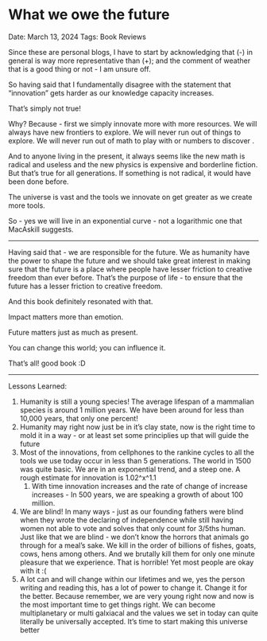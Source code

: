 # What we owe the future

Date: March 13, 2024
Tags: Book Reviews

Since these are personal blogs, I have to start by acknowledging that (-) in general is way more representative than (+); and the comment of weather that is a good thing or not - I am unsure off. 

So having said that I fundamentally disagree with the statement that “innovation” gets harder as our knowledge capacity increases. 

That’s simply not true!

Why? Because - first we simply innovate more with more resources. We will always have new frontiers to explore. We will never run out of things to explore. We will never run out of math to play with or numbers to discover .

And to anyone living in the present, it always seems like the new math is radical and useless and the new physics is expensive and borderline fiction. But that’s true for all generations. If something is not radical, it would have been done before. 

The universe is vast and the tools we innovate on get greater as we create more tools.

So - yes we will live in an exponential curve - not a logarithmic one that MacAskill suggests.

---

Having said that - we are responsible for the future. We as humanity have the power to shape the future and we should take great interest in making sure that the future is a place where people have lesser friction to creative freedom than ever before. That’s the purpose of life - to ensure that the future has a lesser friction to creative freedom. 

And this book definitely resonated with that. 

Impact matters more than emotion. 

Future matters just as much as present.

You can change this world; you can influence it. 

That’s all! good book :D

---

Lessons Learned:

1. Humanity is still a young species! The average lifespan of a mammalian species is around 1 million years. We have been around for less than 10,000 years, that only one percent!
2. Humanity may right now just be in it’s clay state, now is the right time to mold it in a way - or at least set some principlies up that will guide the future
3. Most of the innovations, from cellphones to the rankine cycles to all the tools we use today occur in less than 5 generations. The world in 1500 was quite basic. We are in an exponential trend, and a steep one. A rough estimate for innovation is 1.02^x^1.1
    1. With time innovation increases and the rate of change of increase increases - In 500 years, we are speaking a growth of about 100 million. 
4. We are blind! In many ways - just as our founding fathers were blind when they wrote the declaring of independence while still having women not able to vote and solves that only count for 3/5ths human. Just like that we are blind - we don’t know the horrors that animals go through for a meal’s sake. We kill in the order of billions of fishes, goats, cows, hens among others. And we brutally kill them for only one minute pleasure that we experience. That is horrible! Yet most people are okay with it :( 
5. A lot can and will change within our lifetimes and we, yes the person writing and reading this, has a lot of power to change it. Change it for the better. Because remember, we are very young right now and now is the most important time to get things right. We can become multiplanetary or multi galxiacal and the values we set in today can quite literally be universally accepted. It’s time to start making this universe better